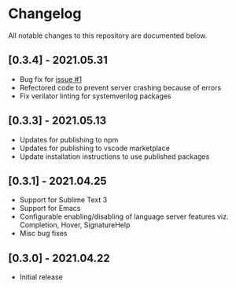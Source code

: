 # Changelog
All notable changes to this repository are documented below.

## [0.3.4] - 2021.05.31
- Bug fix for [issue #1](https://github.com/imc-trading/svlangserver/issues/1)
- Refectored code to prevent server crashing because of errors
- Fix verilator linting for systemverilog packages

## [0.3.3] - 2021.05.13
- Updates for publishing to npm
- Updates for publishing to vscode marketplace
- Update installation instructions to use published packages

## [0.3.1] - 2021.04.25
- Support for Sublime Text 3
- Support for Emacs
- Configurable enabling/disabling of language server features viz. Completion, Hover, SignatureHelp
- Misc bug fixes

## [0.3.0] - 2021.04.22
- Initial release
